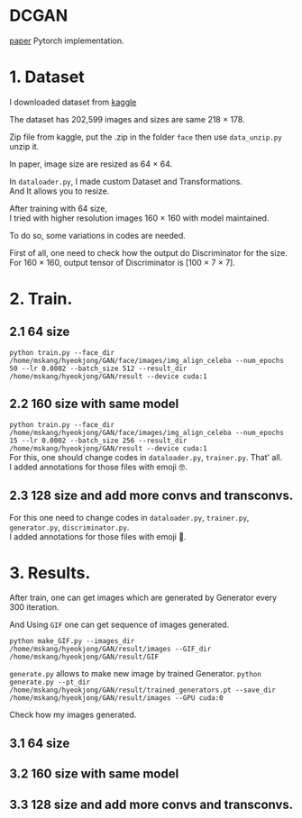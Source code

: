 # DCGAN  
[paper](https://arxiv.org/pdf/1511.06434.pdf)
Pytorch implementation.

# 1. Dataset  
I downloaded dataset from [kaggle](https://www.kaggle.com/datasets/jessicali9530/celeba-dataset)  

The dataset has 202,599 images and sizes are same 218 × 178.

Zip file from kaggle, put the .zip in the folder `face` then use `data_unzip.py` unzip it.  

In paper, image size are resized as 64 × 64.

In `dataloader.py`, I made custom Dataset and Transformations.  
And It allows you to resize.  

After training with 64 size,  
I tried with higher resolution images 160 × 160 with model maintained.  

To do so, some variations in codes are needed.  

First of all, one need to check how the output do Discriminator for the size.  
For 160 × 160, output tensor of Discriminator is [100 × 7 × 7].  

# 2. Train.  
## 2.1 64 size
`python train.py --face_dir /home/mskang/hyeokjong/GAN/face/images/img_align_celeba --num_epochs 50 --lr 0.0002 --batch_size 512 --result_dir /home/mskang/hyeokjong/GAN/result --device cuda:1`

## 2.2 160 size with same model  
`python train.py --face_dir /home/mskang/hyeokjong/GAN/face/images/img_align_celeba --num_epochs 15 --lr 0.0002 --batch_size 256 --result_dir /home/mskang/hyeokjong/GAN/result --device cuda:1`  
For this, one should change codes in `dataloader.py`, `trainer.py`.  That' all.  
I added annotations for those files with emoji 🤓.


## 2.3  128 size and add more convs and transconvs.  
For this one need to change codes in `dataloader.py`, `trainer.py`, `generator.py`, `discriminator.py`.  
I added annotations for those files with emoji 🦢.  




# 3. Results.  

After train, one can get images which are generated by Generator every 300 iteration.  

And Using `GIF` one can get sequence of images generated. 

`python make_GIF.py --images_dir /home/mskang/hyeokjong/GAN/result/images --GIF_dir /home/mskang/hyeokjong/GAN/result/GIF`

`generate.py` allows to make new image by trained Generator.
`python generate.py --pt_dir /home/mskang/hyeokjong/GAN/result/trained_generators.pt --save_dir /home/mskang/hyeokjong/GAN/result/images --GPU cuda:0`  

Check how my images generated.  

## 3.1 64 size  

## 3.2 160 size with same model  

## 3.3 128 size and add more convs and transconvs.  

